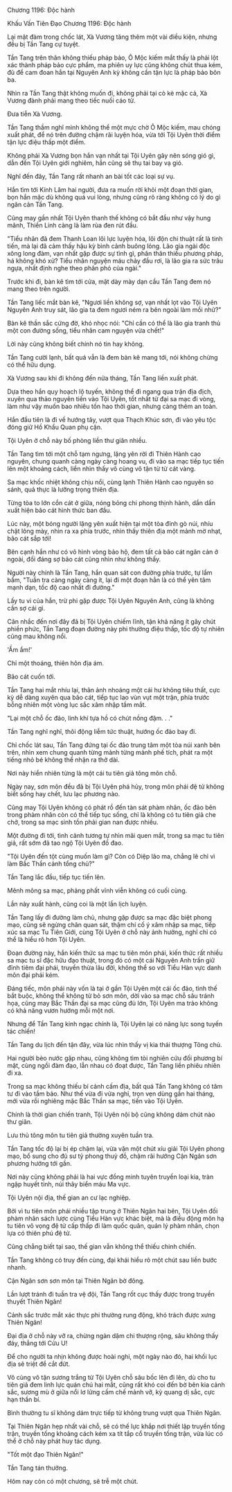 




Chương 1196: Độc hành


Khấu Vấn Tiên Đạo Chương 1196: Độc hành

Lại mật đàm trong chốc lát, Xà Vương tăng thêm một vài điều kiện, nhưng đều bị Tần Tang cự tuyệt.

Tần Tang trên thân không thiếu pháp bảo, Ô Mộc kiếm mắt thấy là phải lột xác thành pháp bảo cực phẩm, ma phiên uy lực cũng không chút thua kém, đủ để cam đoan hắn tại Nguyên Anh kỳ không cần tận lực là pháp bảo bôn ba.

Nhìn ra Tần Tang thật không muốn đi, không phải tại cò kè mặc cả, Xà Vương đành phải mang theo tiếc nuối cáo từ.

Đưa tiễn Xà Vương.

Tần Tang thầm nghĩ mình không thể một mực chờ Ô Mộc kiếm, mau chóng xuất phát, để nó trên đường chậm rãi luyện hóa, vừa tới Tội Uyên thời điểm tận lực điệu thấp một điểm.

Không phải Xà Vương bọn hắn vạn nhất tại Tội Uyên gây nên sóng gió gì, dẫn đến Tội Uyên giới nghiêm, hắn cũng sẽ thụ tai bay vạ gió.

Nghĩ đến đây, Tần Tang rất nhanh an bài tốt các loại sự vụ.

Hắn tìm tới Kính Lâm hai người, đưa ra muốn rời khỏi một đoạn thời gian, bọn hắn mặc dù không quá vui lòng, nhưng cũng rõ ràng không có lý do gì ngăn cản Tần Tang.

Cũng may gần nhất Tội Uyên thanh thế không có bắt đầu như vậy hung mãnh, Thiền Linh càng là làm rùa đen rút đầu.

"Tiểu nhân đã đem Thanh Loan lôi lực luyện hóa, lôi độn chi thuật rất là tinh tiến, mà lại đã cảm thấy hậu kỳ bình cảnh buông lỏng. Lão gia ngài độc xông long đàm, vạn nhất gặp được sự tình gì, phân thân thiếu phương pháp, há không khó xử? Tiểu nhân nguyện máu chảy đầu rơi, là lão gia ra sức trâu ngựa, nhất định nghe theo phân phó của ngài."

Trước khi đi, bàn kê tìm tới cửa, mặt dày mày dạn cầu Tần Tang đem nó mang theo trên người.

Tần Tang liếc mắt bàn kê, "Ngươi liền không sợ, vạn nhất lọt vào Tội Uyên Nguyên Anh truy sát, lão gia ta đem ngươi ném ra bên ngoài làm mồi nhử?"

Bàn kê thần sắc cứng đờ, khó nhọc nói: "Chỉ cần có thể là lão gia tranh thủ một con đường sống, tiểu nhân cam nguyện vừa chết!"

Lời này cũng không biết chính nó tin hay không.

Tần Tang cười lạnh, bất quá vẫn là đem bàn kê mang tới, nói không chừng có thể hữu dụng.

Xà Vương sau khi đi không đến nửa tháng, Tần Tang liền xuất phát.

Dựa theo hắn quy hoạch lộ tuyến, không thể đi ngang qua trận địa địch, xuyên qua thảo nguyên tiến vào Tội Uyên, tốt nhất từ đại sa mạc đi vòng, làm như vậy muốn bao nhiêu tốn hao thời gian, nhưng càng thêm an toàn.

Hắn đầu tiên là đi về hướng tây, vượt qua Thạch Khúc sơn, đi vào yêu tộc đóng giữ Hồ Khẩu Quan phụ cận.

Tội Uyên ở chỗ này bố phòng liền thư giãn nhiều.

Tần Tang tìm tới một chỗ tạm ngưng, lặng yên rời đi Thiên Hành cao nguyên, chung quanh càng ngày càng hoang vu, đi vào sa mạc tiếp tục tiến lên một khoảng cách, liền nhìn thấy vô cùng vô tận từ từ cát vàng.

Sa mạc khốc nhiệt không chịu nổi, cùng lạnh Thiên Hành cao nguyên so sánh, quả thực là lưỡng trọng thiên địa.

Từng tòa to lớn cồn cát ở giữa, nóng bỏng chi phong thịnh hành, dần dần xuất hiện bão cát hình thức ban đầu.

Lúc này, một bóng người lặng yên xuất hiện tại một tòa đỉnh gò núi, nhíu chặt lông mày, nhìn ra xa phía trước, nhìn thấy thiên địa một mảnh mờ nhạt, bão cát sắp tới!

Bên cạnh hắn như có vô hình vòng bảo hộ, đem tất cả bão cát ngăn cản ở ngoài, đối đáng sợ bão cát cũng nhìn như không thấy.

Người này chính là Tần Tang, hắn quan sát con đường phía trước, tự lẩm bẩm, "Tuần tra càng ngày càng ít, lại đi một đoạn hẳn là có thể yên tâm mạnh dạn, tốc độ cao nhất đi đường."

Lấy tu vi của hắn, trừ phi gặp được Tội Uyên Nguyên Anh, cũng là không cần sợ cái gì.

Cân nhắc đến nơi đây đã bị Tội Uyên chiếm lĩnh, tận khả năng ít gây chút phiền phức, Tần Tang đoạn đường này phi thường điệu thấp, tốc độ tự nhiên cũng mau không nổi.

'Ầm ầm!'

Chỉ một thoáng, thiên hôn địa ám.

Bão cát cuốn tới.

Tần Tang hai mắt nhíu lại, thân ảnh nhoáng một cái hư không tiêu thất, cực kỳ dễ dàng xuyên qua bão cát, tiếp tục lao vùn vụt một trận, phía trước bỗng nhiên một vòng lục sắc xâm nhập tầm mắt.

"Lại một chỗ ốc đảo, linh khí tựa hồ có chút nồng đậm. . ."

Tần Tang nghĩ nghĩ, thôi động liễm tức thuật, hướng ốc đảo bay đi.

Chỉ chốc lát sau, Tần Tang đứng tại ốc đảo trung tâm một tòa núi xanh bên trên, nhìn xem chung quanh từng mảnh từng mảnh phế tích, phát ra một tiếng nhỏ bé không thể nhận ra thở dài.

Nơi này hiển nhiên từng là một cái tu tiên giả tông môn chỗ.

Ngày nay, sơn môn đều đã bị Tội Uyên phá hủy, trong môn phái đệ tử không biết sống hay chết, lưu lạc phương nào.

Cũng may Tội Uyên không có phát rồ đến tàn sát phàm nhân, ốc đảo bên trong phàm nhân còn có thể tiếp tục sống, chỉ là không có tu tiên giả che chở, trong sa mạc sinh tồn phải gian nan được nhiều.

Một đường đi tới, tình cảnh tương tự nhìn mãi quen mắt, trong sa mạc tu tiên giả, rất sớm đã tao ngộ Tội Uyên đồ đao.

"Tội Uyên đến tột cùng muốn làm gì? Còn có Diệp lão ma, chẳng lẽ chỉ vì làm Bắc Thần cảnh tổng chủ?"

Tần Tang lắc đầu, tiếp tục tiến lên.

Mênh mông sa mạc, phảng phất vĩnh viễn không có cuối cùng.

Lần này xuất hành, cũng coi là một lần lịch luyện.

Tần Tang lấy đi đường làm chủ, nhưng gặp được sa mạc đặc biệt phong mạo, cũng sẽ ngừng chân quan sát, thậm chí cố ý xâm nhập sa mạc, tiếp xúc sa mạc Tu Tiên Giới, cùng Tội Uyên ở chỗ này ảnh hưởng, nghĩ chỉ có thể là hiểu rõ hơn Tội Uyên.

Đoạn đường này, hắn kiến thức sa mạc tu tiên môn phái, kiến thức rất nhiều sa mạc tu sĩ đặc hữu đạo thuật, trong đó có một cái Nguyên Anh trấn giữ đỉnh tiêm đại phái, truyền thừa lâu đời, không thể so với Tiểu Hàn vực danh môn đại phái kém.

Đáng tiếc, môn phái này vốn là tại ở gần Tội Uyên một cái ốc đảo, tình thế bắt buộc, không thể không từ bỏ sơn môn, dời vào sa mạc chỗ sâu tránh họa, cũng may Bắc Thần đại sa mạc cũng đủ lớn, Tội Uyên ma trảo không có khả năng vươn hướng mỗi một nơi.

Nhưng để Tần Tang kinh ngạc chính là, Tội Uyên lại có năng lực song tuyến tác chiến!

Tần Tang du lịch đến tận đây, vừa lúc nhìn thấy vị kia thái thượng Tông chủ.

Hai người bèo nước gặp nhau, cũng không tìm tòi nghiên cứu đối phương bí mật, cùng ngồi đàm đạo, lẫn nhau có đoạt được, Tần Tang liền phiêu nhiên đi xa.

Trong sa mạc không thiếu bí cảnh cấm địa, bất quá Tần Tang không có tâm tư đi vào tầm bảo. Như thế vừa đi vừa nghỉ, trọn vẹn dùng gần hai tháng, mới vừa rồi nghiêng mặc Bắc Thần sa mạc, tiến vào Tội Uyên.

Chính là thời gian chiến tranh, Tội Uyên nội bộ cũng không dám chút nào thư giãn.

Lưu thủ tông môn tu tiên giả thường xuyên tuần tra.

Tần Tang tốc độ lại bị ép chậm lại, vừa vặn một chút xíu giải Tội Uyên phong mạo, bổ sung cho đủ sư tỷ phong thuỷ đồ, chậm rãi hướng Cận Ngân sơn phương hướng tới gần.

Nơi này cũng không phải là hai vực đồng minh tuyên truyền loại kia, tràn ngập huyết tinh, núi thây biển máu Ma vực.

Tội Uyên nội địa, thế gian an cư lạc nghiệp.

Bởi vì tu tiên môn phái nhiều tập trung ở Thiên Ngân hai bên, Tội Uyên đối phàm nhân sách lược cùng Tiểu Hàn vực khác biệt, mà là điều động môn hạ tu tiên vô vọng đệ tử cấp thấp đi làm quốc quân, quản lý phàm nhân, chọn lựa có thiên phú đệ tử.

Cũng chẳng biết tại sao, thế gian vẫn không thể thiếu chinh chiến.

Tần Tang không có truy đến cùng, đại khái hiểu rõ một chút sau liền bước nhanh.

Cận Ngân sơn sơn môn tại Thiên Ngân bờ đông.

Lần lượt tránh đi tuần tra vệ đội, Tần Tang rốt cục thấy được trong truyền thuyết Thiên Ngân!

Cảnh sắc trước mắt xác thực phi thường rung động, khó trách được xưng Thiên Ngân!

Đại địa ở chỗ này vỡ ra, chừng ngàn dặm chi thượng rộng, sâu không thấy đáy, thẳng tới Cửu U!

Để cho người ta nhịn không được hoài nghi, một ngày nào đó, hai khối lục địa sẽ triệt để cắt đứt.

Vô cùng vô tận sương trắng từ Tội Uyên chỗ sâu bốc lên đi lên, dù cho tu tiên giả đem linh lực quán chú hai mắt, cũng rất khó coi đến bờ bên kia cảnh sắc, sương mù ở giữa nổi lơ lửng cấm chế mảnh vỡ, kỳ quang dị sắc, cực hạn thần bí.

Bình thường tu sĩ không dám trực tiếp từ không trung vượt qua Thiên Ngân.

Tại Thiên Ngân hẹp nhất vài chỗ, sẽ có thế lực khắp nơi thiết lập truyền tống trận, truyền tống khoảng cách kém xa tít tắp cổ truyền tống trận, vừa lúc có thể ở chỗ này phát huy tác dụng.

"Tốt một đạo Thiên Ngân!"

Tần Tang tán thưởng.

Hôm nay còn có một chương, sẽ trễ một chút.




